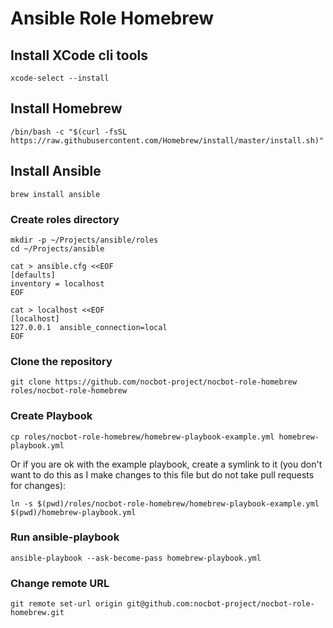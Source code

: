 # Ansible Role Homebrew

## Install XCode cli tools

```shell script
xcode-select --install
```

## Install Homebrew

```
/bin/bash -c "$(curl -fsSL https://raw.githubusercontent.com/Homebrew/install/master/install.sh)"
```

## Install Ansible

```shell script
brew install ansible
```

### Create roles directory

```shell script
mkdir -p ~/Projects/ansible/roles
cd ~/Projects/ansible
```

```
cat > ansible.cfg <<EOF
[defaults]
inventory = localhost
EOF
```

```
cat > localhost <<EOF
[localhost]
127.0.0.1  ansible_connection=local
EOF
```
### Clone the repository

```shell script
git clone https://github.com/nocbot-project/nocbot-role-homebrew roles/nocbot-role-homebrew
```

### Create Playbook

```shell script
cp roles/nocbot-role-homebrew/homebrew-playbook-example.yml homebrew-playbook.yml
```

Or if you are ok with the example playbook, create a symlink to it (you don't want to do this as I make changes to this file but do not take pull requests for changes):

```shell script
ln -s $(pwd)/roles/nocbot-role-homebrew/homebrew-playbook-example.yml $(pwd)/homebrew-playbook.yml
```

### Run ansible-playbook

```shell script
ansible-playbook --ask-become-pass homebrew-playbook.yml
```


### Change remote URL

```
git remote set-url origin git@github.com:nocbot-project/nocbot-role-homebrew.git
```
